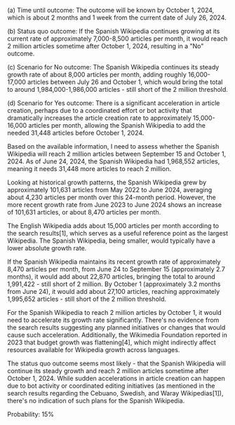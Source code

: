 (a) Time until outcome: The outcome will be known by October 1, 2024, which is about 2 months and 1 week from the current date of July 26, 2024.

(b) Status quo outcome: If the Spanish Wikipedia continues growing at its current rate of approximately 7,000-8,500 articles per month, it would reach 2 million articles sometime after October 1, 2024, resulting in a "No" outcome.

(c) Scenario for No outcome: The Spanish Wikipedia continues its steady growth rate of about 8,000 articles per month, adding roughly 16,000-17,000 articles between July 26 and October 1, which would bring the total to around 1,984,000-1,986,000 articles - still short of the 2 million threshold.

(d) Scenario for Yes outcome: There is a significant acceleration in article creation, perhaps due to a coordinated effort or bot activity that dramatically increases the article creation rate to approximately 15,000-16,000 articles per month, allowing the Spanish Wikipedia to add the needed 31,448 articles before October 1, 2024.

Based on the available information, I need to assess whether the Spanish Wikipedia will reach 2 million articles between September 15 and October 1, 2024. As of June 24, 2024, the Spanish Wikipedia had 1,968,552 articles, meaning it needs 31,448 more articles to reach 2 million.

Looking at historical growth patterns, the Spanish Wikipedia grew by approximately 101,631 articles from May 2022 to June 2024, averaging about 4,230 articles per month over this 24-month period. However, the more recent growth rate from June 2023 to June 2024 shows an increase of 101,631 articles, or about 8,470 articles per month.

The English Wikipedia adds about 15,000 articles per month according to the search results[1], which serves as a useful reference point as the largest Wikipedia. The Spanish Wikipedia, being smaller, would typically have a lower absolute growth rate.

If the Spanish Wikipedia maintains its recent growth rate of approximately 8,470 articles per month, from June 24 to September 15 (approximately 2.7 months), it would add about 22,870 articles, bringing the total to around 1,991,422 - still short of 2 million. By October 1 (approximately 3.2 months from June 24), it would add about 27,100 articles, reaching approximately 1,995,652 articles - still short of the 2 million threshold.

For the Spanish Wikipedia to reach 2 million articles by October 1, it would need to accelerate its growth rate significantly. There's no evidence from the search results suggesting any planned initiatives or changes that would cause such acceleration. Additionally, the Wikimedia Foundation reported in 2023 that budget growth was flattening[4], which might indirectly affect resources available for Wikipedia growth across languages.

The status quo outcome seems most likely - that the Spanish Wikipedia will continue its steady growth and reach 2 million articles sometime after October 1, 2024. While sudden accelerations in article creation can happen due to bot activity or coordinated editing initiatives (as mentioned in the search results regarding the Cebuano, Swedish, and Waray Wikipedias[1]), there's no indication of such plans for the Spanish Wikipedia.

Probability: 15%
